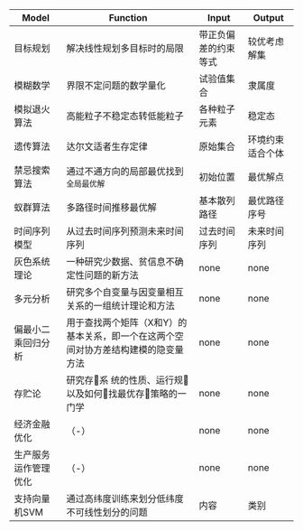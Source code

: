 
|Model  |Function  |Input  |Output  |
|---------|---------|---------|---------|
|目标规划     |解决线性规划多目标时的局限       |带正负偏差的约束等式         |较优考虑解集         |
|模糊数学     |界限不定问题的数学量化         |试验值集合         |隶属度         |
|模拟退火算法     |高能粒子不稳定态转低能粒子         |各种粒子元素         |稳定态         |
|遗传算法     |达尔文适者生存定律         |原始集合         |环境约束适合个体         |
|禁忌搜索算法     |通过不通方向的局部最优找到`全局最优解`         |初始位置         |最优解点         |
|蚁群算法     |多路径时间推移最优解         |基本散列路径         |最优路径序号         |
|时间序列模型     |从过去时间序列预测未来时间序列        |过去时间序列         |未来时间序列         |
|灰色系统理论     |一种研究少数据、贫信息不确定性问题的新方法         |none         |none         |
|多元分析     |研究多个自变量与因变量相互关系的一组统计理论和方法         |none         |none         |
|偏最小二乘回归分析     |用于查找两个矩阵（X和Y）的基本关系，即一个在这两个空间对协方差结构建模的隐变量方法         |none        |none         |
|存贮论    |研究存􏰯系 统的性质、运行规􏱾以及如何􏵹找最优存􏰯策略的一门学         |none         |none         |
|经济金融优化     |（-）         |none         |none         |
|生产服务运作管理优化     |（-）         |none         |none         |
|支持向量机SVM     |通过高纬度训练来划分低纬度不可线性划分的问题         |内容         |类别         |
